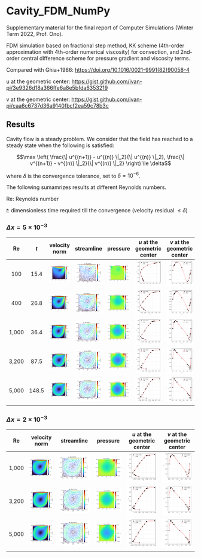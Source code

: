 # Cavity_FDM_NumPy

Supplementary material for the final report of Computer Simulations (Winter Term 2022, Prof. Ono). 

FDM simulation based on fractional step method, KK scheme (4th-order approximation with 4th-order numerical viscosity) for convection, and 2nd-order central difference scheme for pressure gradient and viscosity terms. 

Compared with Ghia+1986: https://doi.org/10.1016/0021-9991(82)90058-4

u at the geometric center: https://gist.github.com/ivan-pi/3e9326d18a366ffe6a8e5bfda6353219

v at the geometric center: https://gist.github.com/ivan-pi/caa6c6737d36a9140fbcf2ea59c78b3c

## Results
Cavity flow is a steady problem. We consider that the field has reached to a steady state when the following is satisfied:
```math
\max \left( \frac{\| u^{(n+1)} - u^{(n)} \|_2}{\| u^{(n)} \|_2}, \frac{\| v^{(n+1)} - v^{(n)} \|_2}{\| v^{(n)} \|_2} \right) \le \delta
```
where $\delta$ is the convergence tolerance, set to $\delta = 10^{-6}$. 

The following sumamrizes results at different Reynolds numbers. 

$\text{Re}$: Reynolds number

$t$: dimensionless time required till the convergence (velocity residual $\le \delta$)

### $\Delta x = 5 \times 10^{-3}$
| $\text{Re}$ | $t$ | velocity norm | streamline | pressure | $u$ at the geometric center | $v$ at the geometric center |
|:---:|:---:|:---:|:---:|:---:|:---:|:---:|
| 100 | 15.4 | <img src="./Re_100/vel_norm.png"> | <img src="./Re_100/psi.png"> | <img src="./Re_100/prs.png"> | <img src="./Re_100/comparison_u.png"> | <img src="./Re_100/comparison_v.png"> |
| 400 | 26.8 | <img src="./Re_400/vel_norm.png"> | <img src="./Re_400/psi.png"> | <img src="./Re_400/prs.png"> | <img src="./Re_400/comparison_u.png"> | <img src="./Re_400/comparison_v.png"> |
| 1,000 | 36.4 | <img src="./Re_1000/vel_norm.png"> | <img src="./Re_1000/psi.png"> | <img src="./Re_1000/prs.png"> | <img src="./Re_1000/comparison_u.png"> | <img src="./Re_1000/comparison_v.png"> |
| 3,200 | 87.5 | <img src="./Re_3200/vel_norm.png"> | <img src="./Re_3200/psi.png"> | <img src="./Re_3200/prs.png"> | <img src="./Re_3200/comparison_u.png"> | <img src="./Re_3200/comparison_v.png"> |
| 5,000 | 148.5 | <img src="./Re_5000/vel_norm.png"> | <img src="./Re_5000/psi.png"> | <img src="./Re_5000/prs.png"> | <img src="./Re_5000/comparison_u.png"> | <img src="./Re_5000/comparison_v.png"> |

### $\Delta x = 2 \times 10^{-3}$
| $\text{Re}$ | velocity norm | streamline | pressure | $u$ at the geometric center | $v$ at the geometric center |
|:---:|:---:|:---:|:---:|:---:|:---:|
| 1,000 | <img src="./Re_1000_highres/vel_norm.png"> | <img src="./Re_1000_highres/psi.png"> | <img src="./Re_1000_highres/prs.png"> | <img src="./Re_1000_highres/comparison_u.png"> | <img src="./Re_1000_highres/comparison_v.png"> |
| 3,200 | <img src="./Re_3200_highres/vel_norm.png"> | <img src="./Re_3200_highres/psi.png"> | <img src="./Re_3200_highres/prs.png"> | <img src="./Re_3200_highres/comparison_u.png"> | <img src="./Re_3200_highres/comparison_v.png"> |
| 5,000 | <img src="./Re_5000_highres/vel_norm.png"> | <img src="./Re_5000_highres/psi.png"> | <img src="./Re_5000_highres/prs.png"> | <img src="./Re_5000_highres/comparison_u.png"> | <img src="./Re_5000_highres/comparison_v.png"> |


